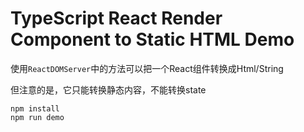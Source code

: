 TypeScript React Render Component to Static HTML Demo
=================================

使用`ReactDOMServer`中的方法可以把一个React组件转换成Html/String

但注意的是，它只能转换静态内容，不能转换state

```
npm install
npm run demo
```

